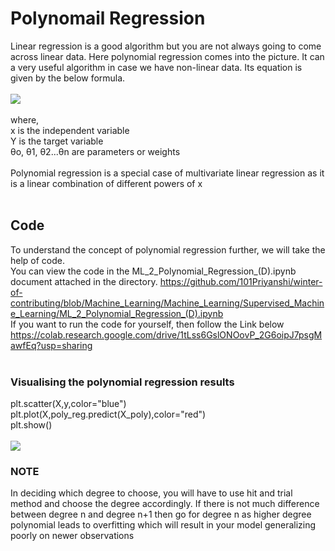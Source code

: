 # Polynomail Regression 
Linear regression is a good algorithm but you are not always going to come across linear data. Here polynomial regression comes into the picture. 
It can a very useful algorithm in case we have non-linear data. 
Its equation is given by the below formula. <br/><br/>
![](https://github.com/101Priyanshi/winter-of-contributing/blob/Machine_Learning/Machine_Learning/Supervised_Machine_Learning/Assets/poly_reg_1.png) <br/><br/>
where,<br/> 
x is the independent variable <br/>
Y is the target variable <br/>
θo, θ1, θ2...θn are parameters or weights<br/><br/>
Polynomial regression is a special case of multivariate linear regression as it is a linear combination of different powers of x <br/><br/>


## Code
To understand the concept of polynomial regression further, we will take the help of code. <br/>
You can view the code in the  ML_2_Polynomial_Regression_(D).ipynb document attached in the directory. 
https://github.com/101Priyanshi/winter-of-contributing/blob/Machine_Learning/Machine_Learning/Supervised_Machine_Learning/ML_2_Polynomial_Regression_(D).ipynb<br/>
If you want to run the code for yourself, then follow the Link below<br/>
https://colab.research.google.com/drive/1tLss6GslONOovP_2G6oipJ7psgMawfEq?usp=sharing
<br/><br/>
### Visualising the polynomial regression results
plt.scatter(X,y,color="blue")<br/>
plt.plot(X,poly_reg.predict(X_poly),color="red")<br/>
plt.show()<br/><br/>
![](https://github.com/101Priyanshi/winter-of-contributing/blob/Machine_Learning/Machine_Learning/Supervised_Machine_Learning/Assets/poly_reg_2.PNG)
 
### NOTE
In deciding which degree to choose, you will have to use hit and trial method and choose the degree accordingly. 
If there is not much difference between degree n and degree n+1 then go for degree n as higher degree polynomial leads to overfitting 
which will result in your model generalizing poorly on newer observations
